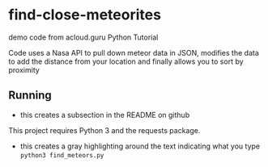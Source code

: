 # find-close-meteorites
demo code from acloud.guru Python Tutorial

Code uses a Nasa API to pull down meteor data in JSON, modifies the data to add the distance from your location and finally allows you to sort by proximity 

## Running
- this creates a subsection in the README on github

This project requires Python 3 and the requests package.

- this creates a gray highlighting around the text indicating what you type
`python3 find_meteors.py`

